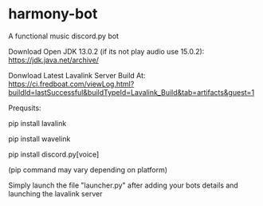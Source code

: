 # harmony-bot
A functional music discord.py bot

Download Open JDK 13.0.2 (if its not play audio use 15.0.2): https://jdk.java.net/archive/

Donwload Latest Lavalink Server Build At: https://ci.fredboat.com/viewLog.html?buildId=lastSuccessful&buildTypeId=Lavalink_Build&tab=artifacts&guest=1

Prequsits:

pip install lavalink

pip install wavelink

pip install discord.py[voice]

(pip command may vary depending on platform)

Simply launch the file "launcher.py" after adding your bots details and launching the lavalink server
